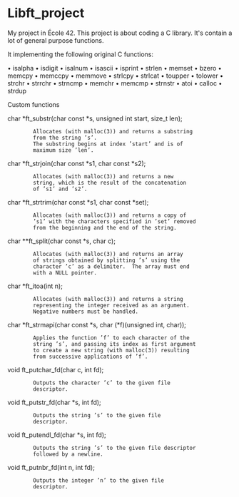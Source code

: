 # Libft_project
My project in École 42. This project is about coding a C library. It's contain a lot of general purpose functions.

It implementing the following original C functions:

• isalpha • isdigit • isalnum • isascii • isprint • strlen • memset • bzero • memcpy • memccpy • memmove • strlcpy
• strlcat • toupper • tolower • strchr • strrchr • strncmp • memchr • memcmp • strnstr • atoi • calloc • strdup

Custom functions

char *ft_substr(char const *s, unsigned int start, size_t len);

            Allocates (with malloc(3)) and returns a substring
            from the string ’s’.
            The substring begins at index ’start’ and is of
            maximum size ’len’.
            
char *ft_strjoin(char const *s1, char const *s2);

            Allocates (with malloc(3)) and returns a new
            string, which is the result of the concatenation
            of ’s1’ and ’s2’.
            
char *ft_strtrim(char const *s1, char const *set);

            Allocates (with malloc(3)) and returns a copy of
            ’s1’ with the characters specified in ’set’ removed
            from the beginning and the end of the string.
            
char **ft_split(char const *s, char c);

            Allocates (with malloc(3)) and returns an array
            of strings obtained by splitting ’s’ using the
            character ’c’ as a delimiter.  The array must end
            with a NULL pointer.
            
char *ft_itoa(int n);

            Allocates (with malloc(3)) and returns a string
            representing the integer received as an argument.
            Negative numbers must be handled.
            
char *ft_strmapi(char const *s, char (*f)(unsigned int, char));

            Applies the function ’f’ to each character of the
            string ’s’, and passing its index as first argument
            to create a new string (with malloc(3)) resulting
            from successive applications of ’f’.

void ft_putchar_fd(char c, int fd);

            Outputs the character ’c’ to the given file
            descriptor.

void ft_putstr_fd(char *s, int fd);

            Outputs the string ’s’ to the given file
            descriptor.

void ft_putendl_fd(char *s, int fd);

            Outputs the string ’s’ to the given file descriptor
            followed by a newline.

void ft_putnbr_fd(int n, int fd);

            Outputs the integer ’n’ to the given file
            descriptor.
